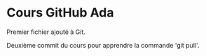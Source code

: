 # Cours GitHub Ada

Premier fichier ajouté à Git.

Deuxième commit du cours pour apprendre la commande 'git pull'.